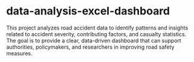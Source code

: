# data-analysis-excel-dashboard
This project analyzes road accident data to identify patterns and insights related to accident severity, contributing factors, and casualty statistics. The goal is to provide a clear, data-driven dashboard that can support authorities, policymakers, and researchers in improving road safety measures.
